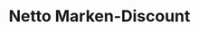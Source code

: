 ---
title: "Netto Marken-Discount"
url: /bad-friedrichshall/netto-marken-discount-heuchlinger-strasse/
shop: Supermarkt
---
